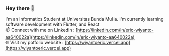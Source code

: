 ### Hey there 👋
I'm an Informatics Student at Universitas Bunda Mulia. I'm currently learning software development with Flutter, and React
<br>
📫 Connect with me on LinkedIn : [https://linkedin.com/in/eric-wiyanto-aa640022a](https://linkedin.com/in/eric-wiyanto-aa640022a)
<br>
🌐 Visit my potfolio website : [https://wiyantoeric.vercel.app](https://wiyantoeric.vercel.app)
<!--
**wiyantoeric/wiyantoeric** is a ✨ _special_ ✨ repository because its `README.md` (this file) appears on your GitHub profile.

Here are some ideas to get you started:

- 🔭 I’m currently working on ...
- 🌱 I’m currently learning ...
- 👯 I’m looking to collaborate on ...
- 🤔 I’m looking for help with ...
- 💬 Ask me about ...
- 📫 How to reach me: ...
- 😄 Pronouns: ...
- ⚡ Fun fact: ...
-->
